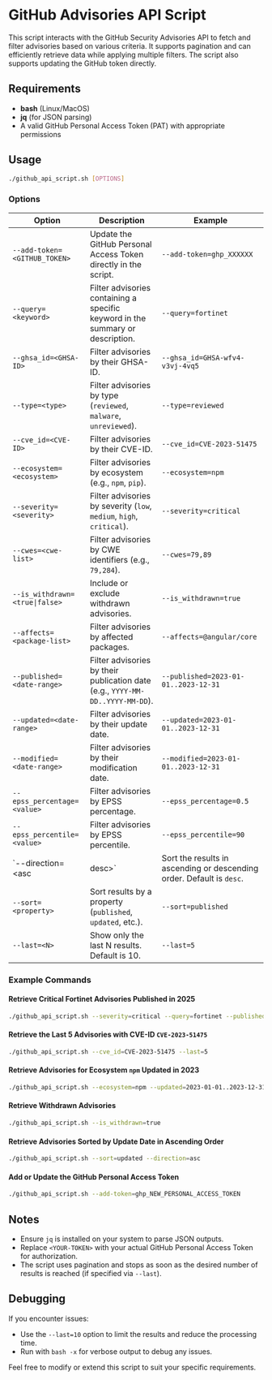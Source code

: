 # GitHub Advisories API Script

This script interacts with the GitHub Security Advisories API to fetch and filter advisories based on various criteria. It supports pagination and can efficiently retrieve data while applying multiple filters. The script also supports updating the GitHub token directly.

## Requirements

- **bash** (Linux/MacOS)
- **jq** (for JSON parsing)
- A valid GitHub Personal Access Token (PAT) with appropriate permissions

## Usage

```bash
./github_api_script.sh [OPTIONS]
```

### Options

| Option                       | Description                                                                                 | Example                                                                                   |
|------------------------------|---------------------------------------------------------------------------------------------|-------------------------------------------------------------------------------------------|
| `--add-token=<GITHUB_TOKEN>` | Update the GitHub Personal Access Token directly in the script.                            | `--add-token=ghp_XXXXXX`                                                                 |
| `--query=<keyword>`          | Filter advisories containing a specific keyword in the summary or description.             | `--query=fortinet`                                                                        |
| `--ghsa_id=<GHSA-ID>`        | Filter advisories by their GHSA-ID.                                                        | `--ghsa_id=GHSA-wfv4-v3vj-4vq5`                                                          |
| `--type=<type>`              | Filter advisories by type (`reviewed`, `malware`, `unreviewed`).                            | `--type=reviewed`                                                                         |
| `--cve_id=<CVE-ID>`          | Filter advisories by their CVE-ID.                                                         | `--cve_id=CVE-2023-51475`                                                                |
| `--ecosystem=<ecosystem>`    | Filter advisories by ecosystem (e.g., `npm`, `pip`).                                       | `--ecosystem=npm`                                                                        |
| `--severity=<severity>`      | Filter advisories by severity (`low`, `medium`, `high`, `critical`).                       | `--severity=critical`                                                                     |
| `--cwes=<cwe-list>`          | Filter advisories by CWE identifiers (e.g., `79,284`).                                     | `--cwes=79,89`                                                                           |
| `--is_withdrawn=<true\|false>`| Include or exclude withdrawn advisories.                                                   | `--is_withdrawn=true`                                                                     |
| `--affects=<package-list>`   | Filter advisories by affected packages.                                                    | `--affects=@angular/core`                                                                |
| `--published=<date-range>`   | Filter advisories by their publication date (e.g., `YYYY-MM-DD..YYYY-MM-DD`).              | `--published=2023-01-01..2023-12-31`                                                     |
| `--updated=<date-range>`     | Filter advisories by their update date.                                                    | `--updated=2023-01-01..2023-12-31`                                                       |
| `--modified=<date-range>`    | Filter advisories by their modification date.                                               | `--modified=2023-01-01..2023-12-31`                                                      |
| `--epss_percentage=<value>`  | Filter advisories by EPSS percentage.                                                      | `--epss_percentage=0.5`                                                                  |
| `--epss_percentile=<value>`  | Filter advisories by EPSS percentile.                                                      | `--epss_percentile=90`                                                                   |
| `--direction=<asc|desc>`     | Sort the results in ascending or descending order. Default is `desc`.                      | `--direction=asc`                                                                        |
| `--sort=<property>`          | Sort results by a property (`published`, `updated`, etc.).                                 | `--sort=published`                                                                       |
| `--last=<N>`                 | Show only the last N results. Default is 10.                                               | `--last=5`                                                                               |

### Example Commands

#### Retrieve Critical Fortinet Advisories Published in 2025
```bash
./github_api_script.sh --severity=critical --query=fortinet --published=2025-01-01..2025-12-31
```

#### Retrieve the Last 5 Advisories with CVE-ID `CVE-2023-51475`
```bash
./github_api_script.sh --cve_id=CVE-2023-51475 --last=5
```

#### Retrieve Advisories for Ecosystem `npm` Updated in 2023
```bash
./github_api_script.sh --ecosystem=npm --updated=2023-01-01..2023-12-31
```

#### Retrieve Withdrawn Advisories
```bash
./github_api_script.sh --is_withdrawn=true
```

#### Retrieve Advisories Sorted by Update Date in Ascending Order
```bash
./github_api_script.sh --sort=updated --direction=asc
```

#### Add or Update the GitHub Personal Access Token
```bash
./github_api_script.sh --add-token=ghp_NEW_PERSONAL_ACCESS_TOKEN
```

## Notes

- Ensure `jq` is installed on your system to parse JSON outputs.
- Replace `<YOUR-TOKEN>` with your actual GitHub Personal Access Token for authorization.
- The script uses pagination and stops as soon as the desired number of results is reached (if specified via `--last`).

## Debugging

If you encounter issues:
- Use the `--last=10` option to limit the results and reduce the processing time.
- Run with `bash -x` for verbose output to debug any issues.

Feel free to modify or extend this script to suit your specific requirements.

